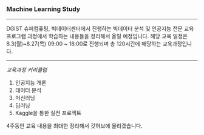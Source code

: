 ### Machine Learning Study
***

DGIST 슈퍼컴퓨팅, 빅데이터센터에서 진행하는 빅데이터 분석 및 인공지능 전문 교육 프로그램 과정에서 학습하는 내용들을 정리해서 올릴 예정입니다. 해당 교육 일정은 8.3(월)~8.27(목) 09:00 ~ 18:00로 진행되며 총 120시간에 해당하는 교육과정입니다. 
***
*교육과정 커리큘럼*
1. 인공지능 개론 
2. 데이터 분석 
3. 머신러닝
4. 딥러닝 
5. Kaggle을 통한 실전 프로젝트

4주동안 교육 내용을 최대한 정리해서 깃허브에 올리겠습니다.
